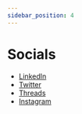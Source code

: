 ```yaml
---
sidebar_position: 4
---
```


# Socials

- [LinkedIn](https://www.linkedin.com/in/flaviuscristiandinu/)
- [Twitter](https://twitter.com/flaviuscdinu)
- [Threads](https://www.threads.net/@flaviuscdinu)
- [Instagram](https://www.instagram.com/flaviuscdinu/)